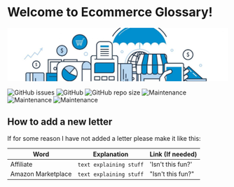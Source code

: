 # Welcome to Ecommerce Glossary!

![Ecommerce Glossary](https://raw.githubusercontent.com/MrGKanev/Ecommerce-Glossary/master/ecom.jpg)


  ![GitHub issues](https://img.shields.io/github/issues/mrgkanev/Ecommerce-Glossary?style=flat-square)
  ![GitHub](https://img.shields.io/github/license/mrgkanev/Ecommerce-Glossary)
  ![GitHub repo size](https://img.shields.io/github/repo-size/mrgkanev/Ecommerce-Glossary)
  ![Maintenance](https://img.shields.io/badge/PRs%20-welcome-brightgreen)
  ![Maintenance](https://img.shields.io/maintenance/yes/2020)
  ![Maintenance](https://img.shields.io/badge/Number%20of%20terms-69-brightgreen)





## How to add a new letter

If for some reason I have not added a letter please make it like this:

|     Word       |        Explanation            |Link (If needed)             |
|----------------|-------------------------------|-----------------------------|
|Affiliate       |`text explaining stuff`            |'Isn't this fun?'            |
|Amazon Marketplace    |`text explaining stuff`            |"Isn't this fun?"            |
